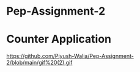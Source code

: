 # Pep-Assignment-2
# Counter Application 
https://github.com/Piyush-Walia/Pep-Assignment-2/blob/main/gif%20(2).gif
